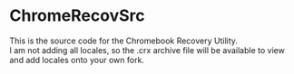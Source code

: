 # ChromeRecovSrc
This is the source code for the Chromebook Recovery Utility.<br>
I am not adding all locales, so the .crx archive file will be available to view and add locales onto your own fork.
